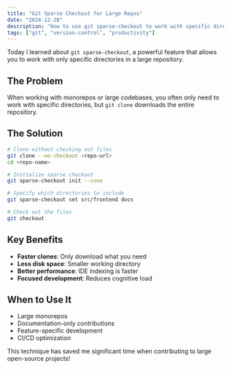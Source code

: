 ```yaml
---
title: "Git Sparse Checkout for Large Repos"
date: "2024-12-28"
description: "How to use git sparse-checkout to work with specific directories in large repositories"
tags: ["git", "version-control", "productivity"]
---
```


Today I learned about `git sparse-checkout`, a powerful feature that allows you to work with only specific directories in a large repository.

## The Problem

When working with monorepos or large codebases, you often only need to work with specific directories, but `git clone` downloads the entire repository.

## The Solution

```bash
# Clone without checking out files
git clone --no-checkout <repo-url>
cd <repo-name>

# Initialize sparse checkout
git sparse-checkout init --cone

# Specify which directories to include
git sparse-checkout set src/frontend docs

# Check out the files
git checkout
```

## Key Benefits

- **Faster clones**: Only download what you need
- **Less disk space**: Smaller working directory
- **Better performance**: IDE indexing is faster
- **Focused development**: Reduces cognitive load

## When to Use It

- Large monorepos
- Documentation-only contributions
- Feature-specific development
- CI/CD optimization

This technique has saved me significant time when contributing to large open-source projects! 